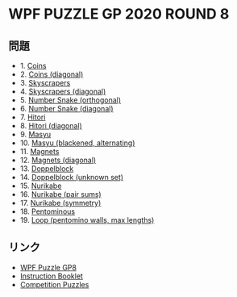 # WPF PUZZLE GP 2020 ROUND 8

## 問題
- 1\. [Coins](../puzzle/coins.md)
- 2\. [Coins (diagonal)](../puzzle/coins-diagonal.md)
- 3\. [Skyscrapers](../puzzle/skyscrapers.md)
- 4\. [Skyscrapers (diagonal)](../puzzle/skyscrapers-diagonal.md)
- 5\. [Number Snake (orthogonal)](../puzzle/numbersnake-orthogonal.md)
- 6\. [Number Snake (diagonal)](../puzzle/numbersnake-diagonal.md)
- 7\. [Hitori](../puzzle/hitori.md)
- 8\. [Hitori (diagonal)](../puzzle/hitori-diagonal.md)
- 9\. [Masyu](../puzzle/masyu.md)
- 10\. [Masyu (blackened, alternating)](../puzzle/masyu-blackened-alternating.md)
- 11\. [Magnets](../puzzle/magnets.md)
- 12\. [Magnets (diagonal)](../puzzle/magnets-diagonal.md)
- 13\. [Doppelblock](../puzzle/doppelblock.md)
- 14\. [Doppelblock (unknown set)](../puzzle/doppelblock-unknownset.md)
- 15\. [Nurikabe](../puzzle/nurikabe.md)
- 16\. [Nurikabe (pair sums)](../puzzle/nurikabe-pairsums.md)
- 17\. [Nurikabe (symmetry)](../puzzle/nurikabe-symmetry.md)
- 18\. [Pentominous](../puzzle/pentominous.md)
- 19\. [Loop (pentomino walls, max lengths)](../puzzle/loop-pentominowalls-maxlengths.md)

## リンク
- [WPF Puzzle GP8](https://gp.worldpuzzle.org/content/wpf-puzzle-gp8-4)
- [Instruction Booklet](https://gp.worldpuzzle.org/content/instruction-booklet-112)
- [Competition Puzzles](https://gp.worldpuzzle.org/content/competition-puzzles-77)
